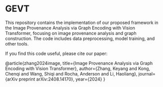 # GEVT
This repository contains the implementation of our proposed framework in the Image Provenance Analysis via Graph Encoding with Vision Transformer, focusing on image provenance analysis and graph construction. The code includes data preprocessing, model training, and other tools.

If you find this code useful, please cite our paper:

@article{zhang2024image,
  title={Image Provenance Analysis via Graph Encoding with Vision Transformer},
  author={Zhang, Keyang and Kong, Chenqi and Wang, Shiqi and Rocha, Anderson and Li, Haoliang},
  journal={arXiv preprint arXiv:2408.14170},
  year={2024}
}
